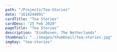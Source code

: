 ```yaml
---
path: "/Projects/Tea-Stories"
date: "1614244091"
cardTitle: "Tea Stories"
cardDesc: "25 Feb 2020"
pageTitle: "Tea Stories"
description: "Eindhoven, The Netherlands"
thumbnail: "../images/thumbnail/tea-stories.jpg"
imgKey: "tea-stories"
---
```

